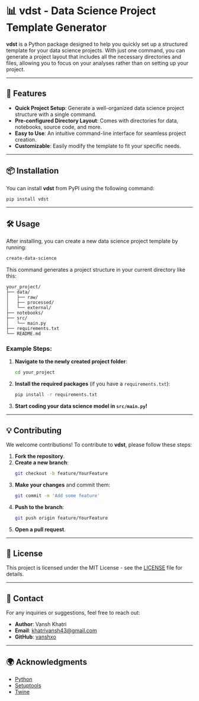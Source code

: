 # 📊 vdst - Data Science Project Template Generator

**vdst** is a Python package designed to help you quickly set up a structured template for your data science projects. With just one command, you can generate a project layout that includes all the necessary directories and files, allowing you to focus on your analyses rather than on setting up your project.

---

## 🚀 Features

- **Quick Project Setup**: Generate a well-organized data science project structure with a single command.
- **Pre-configured Directory Layout**: Comes with directories for data, notebooks, source code, and more.
- **Easy to Use**: An intuitive command-line interface for seamless project creation.
- **Customizable**: Easily modify the template to fit your specific needs.

---

## 📦 Installation

You can install **vdst** from PyPI using the following command:

```bash
pip install vdst
```

---

## 🛠️ Usage

After installing, you can create a new data science project template by running:

```bash
create-data-science
```

This command generates a project structure in your current directory like this:

```
your_project/
├── data/
│   ├── raw/
│   ├── processed/
│   └── external/
├── notebooks/
├── src/
│   └── main.py
├── requirements.txt
└── README.md
```

### Example Steps:

1. **Navigate to the newly created project folder**:
   ```bash
   cd your_project
   ```

2. **Install the required packages** (if you have a `requirements.txt`):
   ```bash
   pip install -r requirements.txt
   ```

3. **Start coding your data science model in `src/main.py`!**

---

## 💡 Contributing

We welcome contributions! To contribute to **vdst**, please follow these steps:

1. **Fork the repository**.
2. **Create a new branch**:
   ```bash
   git checkout -b feature/YourFeature
   ```
3. **Make your changes** and commit them:
   ```bash
   git commit -m 'Add some feature'
   ```
4. **Push to the branch**:
   ```bash
   git push origin feature/YourFeature
   ```
5. **Open a pull request**.

---

## 🌟 License

This project is licensed under the MIT License - see the [LICENSE](LICENSE) file for details.

---

## 📧 Contact

For any inquiries or suggestions, feel free to reach out:

- **Author**: Vansh Khatri
- **Email**: [khatrivansh43@gmail.com](mailto:khatrivansh43@gmail.com)
- **GitHub**: [vanshxo](https://github.com/vanshxo)

---

## 🌍 Acknowledgments

- [Python](https://www.python.org/)
- [Setuptools](https://setuptools.pypa.io/en/latest/)
- [Twine](https://twine.readthedocs.io/en/latest/)

